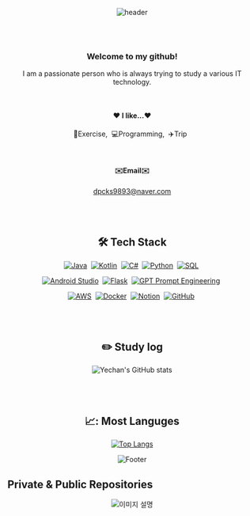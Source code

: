 <div align="center"> 

![header](https://capsule-render.vercel.app/api?type=cylinder&color=000000&height=150&section=header&text=Yun&nbsp;Ye&nbsp;Chan&fontColor=ffffff&fontSize=70&animation=fadeIn&fontAlignY=55&desc=%20&descAlignY=62&descAlign=62)


<br><br>
### Welcome to my github!
<p>I am a passionate person who is always trying to study a various IT technology. </p>
 <br/>


#### ❤️ I like...❤️
<p>💪Exercise,&nbsp;&nbsp;💻Programming,&nbsp;&nbsp;✈️Trip&nbsp;&nbsp;</p>
 <br/>

#### ✉️Email✉️
dpcks9893@naver.com <br><br><br>
<br>


## 🛠 Tech Stack 
[![Java](https://img.shields.io/badge/Java-FF3333?style=for-the-badge&logo=Java&logoColor=white)](https://www.oracle.com/java/)&nbsp;
[![Kotlin](https://img.shields.io/badge/Kotlin-FF8533?style=for-the-badge&logo=Kotlin&logoColor=white)](https://kotlinlang.org/)&nbsp;
[![C#](https://img.shields.io/badge/C%23-FFDB58?style=for-the-badge&logo=C-Sharp&logoColor=white)](https://docs.microsoft.com/en-us/dotnet/csharp/)&nbsp;
[![Python](https://img.shields.io/badge/Python-FF33B5?style=for-the-badge&logo=Python&logoColor=white)](https://www.python.org/)&nbsp;
[![SQL](https://img.shields.io/badge/SQL-3399FF?style=for-the-badge&logo=SQL&logoColor=white)](https://www.w3schools.com/sql/)&nbsp;<br>

[![Android Studio](https://img.shields.io/badge/Android_Studio-33FF5D?style=for-the-badge&logo=AndroidStudio&logoColor=white)](https://developer.android.com/studio)&nbsp;
[![Flask](https://img.shields.io/badge/Flask-9F33FF?style=for-the-badge&logo=Flask&logoColor=white)](https://flask.palletsprojects.com/)&nbsp;
[![GPT Prompt Engineering](https://img.shields.io/badge/GPT_Prompt_Engineering-33FFC1?style=for-the-badge&logo=OpenAI&logoColor=white)](https://openai.com/)&nbsp;

[![AWS](https://img.shields.io/badge/AWS-FF3366?style=for-the-badge&logo=AmazonAWS&logoColor=white)](https://aws.amazon.com/)&nbsp;
[![Docker](https://img.shields.io/badge/Docker-3366FF?style=for-the-badge&logo=Docker&logoColor=white)](https://www.docker.com/)&nbsp;
[![Notion](https://img.shields.io/badge/Notion-33FFFA?style=for-the-badge&logo=Notion&logoColor=white)](https://www.notion.so/)&nbsp;
[![GitHub](https://img.shields.io/badge/GitHub-FF9900?style=for-the-badge&logo=GitHub&logoColor=white)](https://github.com/)&nbsp;
<br/><br/><br/><br/>

## :pencil2: Study log
![Yechan's GitHub stats](https://github-readme-stats.vercel.app/api?username=yunyechan9893&show_icons=true&theme=cobalt)
<br/><br/><br/><br/>

## 📈: Most Languges
[![Top Langs](https://github-readme-stats.vercel.app/api/top-langs/?username=yunyechan9893)](https://github.com/anuraghazra/github-readme-stats)
<br/>

![Footer](https://capsule-render.vercel.app/api?type=waving&color=4479A1&height=200&section=footer)
</div>



## Private & Public Repositories
<p align="center">
  <img src="https://github.com/yunyechan9893/yunyechan9893/assets/125535111/fe42fc18-82e0-4f41-8b48-082514a1374f)https://github.com/yunyechan9893/yunyechan9893/assets/125535111/fe42fc18-82e0-4f41-8b48-082514a1374f" alt="이미지 설명">
</p>

